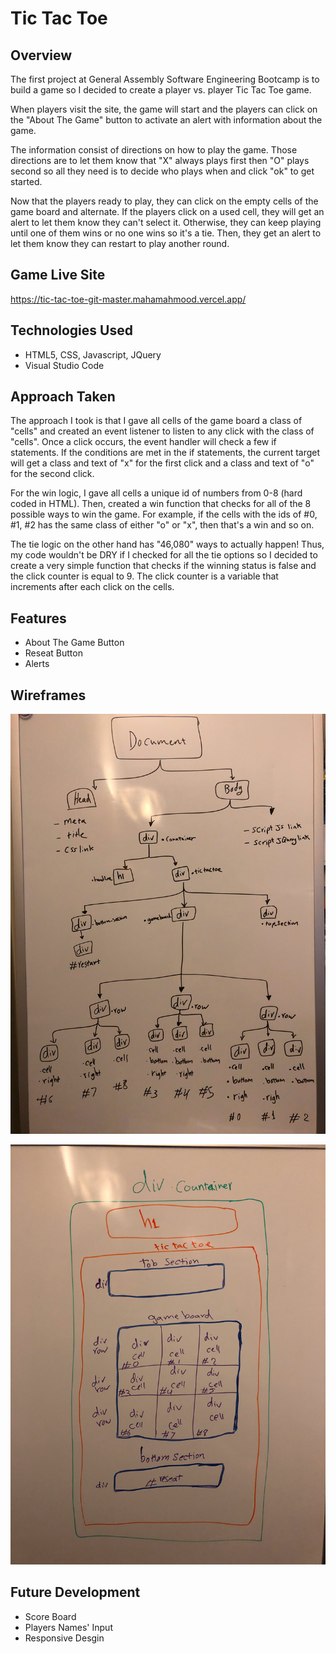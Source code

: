 # Tic Tac Toe

## Overview

The first project at General Assembly Software Engineering Bootcamp is to build a game so I decided to create a player vs. player Tic Tac Toe game. 

When players visit the site, the game will start and the players can click on the "About The Game" button to activate an alert with information about the game. 

The information consist of directions on how to play the game. Those directions are to let them know that "X" always plays first then "O" plays second so all they need is to decide who plays when and click "ok" to get started.

Now that the players ready to play, they can click on the empty cells of the game board and alternate. If the players click on a used cell, they will get an alert to let them know they can't select it. Otherwise, they can keep playing until one of them wins or no one wins so it's a tie. Then, they get an alert to let them know they can restart to play another round.

## Game Live Site
https://tic-tac-toe-git-master.mahamahmood.vercel.app/

## Technologies Used

- HTML5, CSS, Javascript, JQuery
- Visual Studio Code

## Approach Taken
The approach I took is that I gave all cells of the game board a class of "cells" and created an event listener to listen to any click with the class of "cells". Once a click occurs, the event handler will check a few if statements. If the conditions are met in the if statements, the current target will get a class and text of "x" for the first click and a class and text of "o" for the second click.

For the win logic, I gave all cells a unique id of numbers from 0-8 (hard coded in HTML). Then, created a win function that checks for all of the 8 possible ways to win the game. For example, if the cells with the ids of #0, #1, #2 has the same class of either "o" or "x", then that's a win and so on.

The tie logic on the other hand has "46,080" ways to actually happen! Thus, my code wouldn't be DRY if I checked for all the tie options so I decided to create a very simple function that checks if the winning status is false and the click counter is equal to 9. The click counter is a variable that increments after each click on the cells.

## Features

- About The Game Button
- Reseat Button
- Alerts

## Wireframes 
![html wirefram](img/html.jpg)

![css wirefram](img/css.jpg)

## Future Development

- Score Board
- Players Names' Input
- Responsive Desgin
